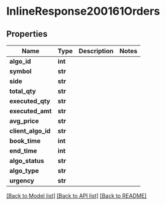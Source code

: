 # InlineResponse200161Orders

## Properties
Name | Type | Description | Notes
------------ | ------------- | ------------- | -------------
**algo_id** | **int** |  | 
**symbol** | **str** |  | 
**side** | **str** |  | 
**total_qty** | **str** |  | 
**executed_qty** | **str** |  | 
**executed_amt** | **str** |  | 
**avg_price** | **str** |  | 
**client_algo_id** | **str** |  | 
**book_time** | **int** |  | 
**end_time** | **int** |  | 
**algo_status** | **str** |  | 
**algo_type** | **str** |  | 
**urgency** | **str** |  | 

[[Back to Model list]](../README.md#documentation-for-models) [[Back to API list]](../README.md#documentation-for-api-endpoints) [[Back to README]](../README.md)

